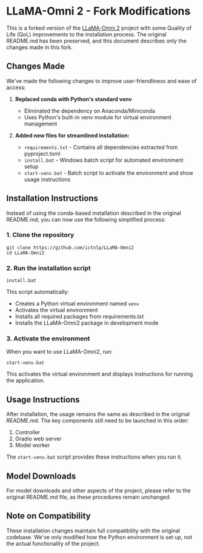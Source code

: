# LLaMA-Omni 2 - Fork Modifications

This is a forked version of the [LLaMA-Omni 2](https://github.com/ictnlp/LLaMA-Omni2) project with some Quality of Life (QoL) improvements to the installation process. The original README.md has been preserved, and this document describes only the changes made in this fork.

## Changes Made

We've made the following changes to improve user-friendliness and ease of access:

1. **Replaced conda with Python's standard venv**
   - Eliminated the dependency on Anaconda/Miniconda
   - Uses Python's built-in venv module for virtual environment management

2. **Added new files for streamlined installation:**
   - `requirements.txt` - Contains all dependencies extracted from pyproject.toml
   - `install.bat` - Windows batch script for automated environment setup
   - `start-venv.bat` - Batch script to activate the environment and show usage instructions

## Installation Instructions

Instead of using the conda-based installation described in the original README.md, you can now use the following simplified process:

### 1. Clone the repository

```shell
git clone https://github.com/ictnlp/LLaMA-Omni2
cd LLaMA-Omni2
```

### 2. Run the installation script

```shell
install.bat
```

This script automatically:
- Creates a Python virtual environment named `venv`
- Activates the virtual environment
- Installs all required packages from requirements.txt
- Installs the LLaMA-Omni2 package in development mode

### 3. Activate the environment

When you want to use LLaMA-Omni2, run:

```shell
start-venv.bat
```

This activates the virtual environment and displays instructions for running the application.

## Usage Instructions

After installation, the usage remains the same as described in the original README.md. The key components still need to be launched in this order:

1. Controller
2. Gradio web server
3. Model worker

The `start-venv.bat` script provides these instructions when you run it.

## Model Downloads

For model downloads and other aspects of the project, please refer to the original README.md file, as these procedures remain unchanged.

## Note on Compatibility

These installation changes maintain full compatibility with the original codebase. We've only modified how the Python environment is set up, not the actual functionality of the project.
